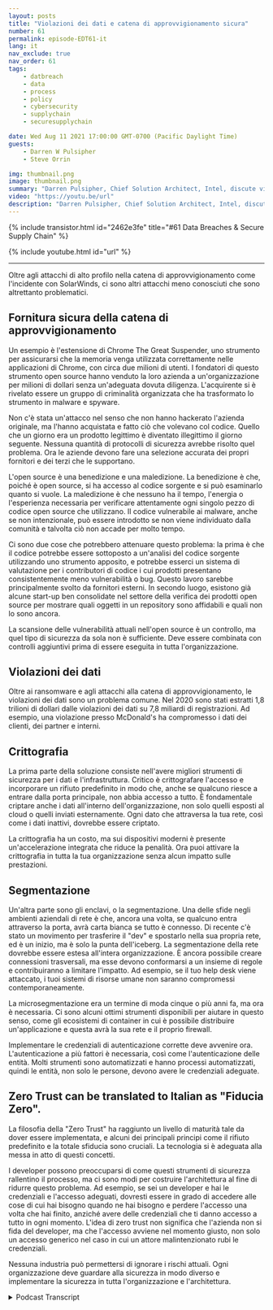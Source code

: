 ```yaml
---
layout: posts
title: "Violazioni dei dati e catena di approvvigionamento sicura"
number: 61
permalink: episode-EDT61-it
lang: it
nav_exclude: true
nav_order: 61
tags:
    - datbreach
    - data
    - process
    - policy
    - cybersecurity
    - supplychain
    - securesupplychain

date: Wed Aug 11 2021 17:00:00 GMT-0700 (Pacific Daylight Time)
guests:
    - Darren W Pulsipher
    - Steve Orrin

img: thumbnail.png
image: thumbnail.png
summary: "Darren Pulsipher, Chief Solution Architect, Intel, discute violazioni dati e catene di approvvigionamento sicure con l'ospite frequente Steve Orrin, CTO di Intel, settore federale."
video: "https://youtu.be/url"
description: "Darren Pulsipher, Chief Solution Architect, Intel, discute violazioni dati e catene di approvvigionamento sicure con l'ospite frequente Steve Orrin, CTO di Intel, settore federale."
---
```


<div>
{% include transistor.html id="2462e3fe" title="#61 Data Breaches & Secure Supply Chain" %}

{% include youtube.html id="url" %}
</div>

---

Oltre agli attacchi di alto profilo nella catena di approvvigionamento come l'incidente con SolarWinds, ci sono altri attacchi meno conosciuti che sono altrettanto problematici.

## Fornitura sicura della catena di approvvigionamento

Un esempio è l'estensione di Chrome The Great Suspender, uno strumento per assicurarsi che la memoria venga utilizzata correttamente nelle applicazioni di Chrome, con circa due milioni di utenti. I fondatori di questo strumento open source hanno venduto la loro azienda a un'organizzazione per milioni di dollari senza un'adeguata dovuta diligenza. L'acquirente si è rivelato essere un gruppo di criminalità organizzata che ha trasformato lo strumento in malware e spyware.

Non c'è stata un'attacco nel senso che non hanno hackerato l'azienda originale, ma l'hanno acquistata e fatto ciò che volevano col codice. Quello che un giorno era un prodotto legittimo è diventato illegittimo il giorno seguente. Nessuna quantità di protocolli di sicurezza avrebbe risolto quel problema. Ora le aziende devono fare una selezione accurata dei propri fornitori e dei terzi che le supportano.

L'open source è una benedizione e una maledizione. La benedizione è che, poiché è open source, si ha accesso al codice sorgente e si può esaminarlo quanto si vuole. La maledizione è che nessuno ha il tempo, l'energia o l'esperienza necessaria per verificare attentamente ogni singolo pezzo di codice open source che utilizzano. Il codice vulnerabile ai malware, anche se non intenzionale, può essere introdotto se non viene individuato dalla comunità e talvolta ciò non accade per molto tempo.

Ci sono due cose che potrebbero attenuare questo problema: la prima è che il codice potrebbe essere sottoposto a un'analisi del codice sorgente utilizzando uno strumento apposito, e potrebbe esserci un sistema di valutazione per i contributori di codice i cui prodotti presentano consistentemente meno vulnerabilità o bug. Questo lavoro sarebbe principalmente svolto da fornitori esterni. In secondo luogo, esistono già alcune start-up ben consolidate nel settore della verifica dei prodotti open source per mostrare quali oggetti in un repository sono affidabili e quali non lo sono ancora.

La scansione delle vulnerabilità attuali nell'open source è un controllo, ma quel tipo di sicurezza da sola non è sufficiente. Deve essere combinata con controlli aggiuntivi prima di essere eseguita in tutta l'organizzazione.

## Violazioni dei dati

Oltre ai ransomware e agli attacchi alla catena di approvvigionamento, le violazioni dei dati sono un problema comune. Nel 2020 sono stati estratti 1,8 trilioni di dollari dalle violazioni dei dati su 7,8 miliardi di registrazioni. Ad esempio, una violazione presso McDonald's ha compromesso i dati dei clienti, dei partner e interni.

## Crittografia

La prima parte della soluzione consiste nell'avere migliori strumenti di sicurezza per i dati e l'infrastruttura. Critico è crittografare l'accesso e incorporare un rifiuto predefinito in modo che, anche se qualcuno riesce a entrare dalla porta principale, non abbia accesso a tutto. È fondamentale criptare anche i dati all'interno dell'organizzazione, non solo quelli esposti al cloud o quelli inviati esternamente. Ogni dato che attraversa la tua rete, così come i dati inattivi, dovrebbe essere criptato.

La crittografia ha un costo, ma sui dispositivi moderni è presente un'accelerazione integrata che riduce la penalità. Ora puoi attivare la crittografia in tutta la tua organizzazione senza alcun impatto sulle prestazioni.

## Segmentazione

Un'altra parte sono gli enclavi, o la segmentazione. Una delle sfide negli ambienti aziendali di rete è che, ancora una volta, se qualcuno entra attraverso la porta, avrà carta bianca se tutto è connesso. Di recente c'è stato un movimento per trasferire il "dev" e spostarlo nella sua propria rete, ed è un inizio, ma è solo la punta dell'iceberg. La segmentazione della rete dovrebbe essere estesa all'intera organizzazione. È ancora possibile creare connessioni trasversali, ma esse devono conformarsi a un insieme di regole e contribuiranno a limitare l'impatto. Ad esempio, se il tuo help desk viene attaccato, i tuoi sistemi di risorse umane non saranno compromessi contemporaneamente.

La microsegmentazione era un termine di moda cinque o più anni fa, ma ora è necessaria. Ci sono alcuni ottimi strumenti disponibili per aiutare in questo senso, come gli ecosistemi di container in cui è possibile distribuire un'applicazione e questa avrà la sua rete e il proprio firewall.

Implementare le credenziali di autenticazione corrette deve avvenire ora. L'autenticazione a più fattori è necessaria, così come l'autenticazione delle entità. Molti strumenti sono automatizzati e hanno processi automatizzati, quindi le entità, non solo le persone, devono avere le credenziali adeguate.

## Zero Trust can be translated to Italian as "Fiducia Zero".

La filosofia della "Zero Trust" ha raggiunto un livello di maturità tale da dover essere implementata, e alcuni dei principali principi come il rifiuto predefinito e la totale sfiducia sono cruciali. La tecnologia si è adeguata alla messa in atto di questi concetti.

I developer possono preoccuparsi di come questi strumenti di sicurezza rallentino il processo, ma ci sono modi per costruire l'architettura al fine di ridurre questo problema. Ad esempio, se sei un developer e hai le credenziali e l'accesso adeguati, dovresti essere in grado di accedere alle cose di cui hai bisogno quando ne hai bisogno e perdere l'accesso una volta che hai finito, anziché avere delle credenziali che ti danno accesso a tutto in ogni momento. L'idea di zero trust non significa che l'azienda non si fida del developer, ma che l'accesso avviene nel momento giusto, non solo un accesso generico nel caso in cui un attore malintenzionato rubi le credenziali.

Nessuna industria può permettersi di ignorare i rischi attuali. Ogni organizzazione deve guardare alla sicurezza in modo diverso e implementare la sicurezza in tutta l'organizzazione e l'architettura.



<details>
<summary> Podcast Transcript </summary>

<p></p>

</details>
